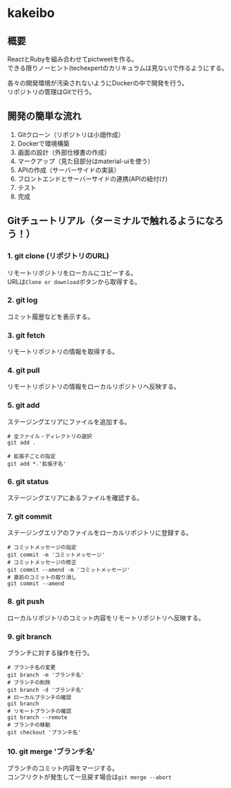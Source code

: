 # kakeibo

## 概要
ReactとRubyを組み合わせてpictweetを作る。  
できる限りノーヒント(techexpertのカリキュラムは見ない)で作るようにする。

各々の開発環境が汚染されないようにDockerの中で開発を行う。  
リポジトリの管理はGitで行う。

## 開発の簡単な流れ
1. Gitクローン（リポジトリは小畑作成）
1. Dockerで環境構築
1. 画面の設計（外部仕様書の作成）
1. マークアップ（見た目部分はmaterial-uiを使う）
1. APIの作成（サーバーサイドの実装）
1. フロントエンドとサーバーサイドの連携(APIの紐付け)
1. テスト
1. 完成


## Gitチュートリアル（ターミナルで触れるようになろう！）
### 1. **git clone (リポジトリのURL)**  
  リモートリポジトリをローカルにコピーする。  
  URLは`Clone or download`ボタンから取得する。
### 2. **git log**  
  コミット履歴などを表示する。
### 3. **git fetch**  
  リモートリポジトリの情報を取得する。
### 4. **git pull**  
  リモートリポジトリの情報をローカルリポジトリへ反映する。  

### 5. **git add**  
  ステージングエリアにファイルを追加する。
  ```
  # 全ファイル・ディレクトリの選択
  git add .

  # 拡張子ごとの指定
  git add *.'拡張子名'
  ```  
  
### 6. **git status**  
  ステージングエリアにあるファイルを確認する。

### 7. **git commit**  
  ステージングエリアのファイルをローカルリポジトリに登録する。  
  ```
  # コミットメッセージの指定
  git commit -m 'コミットメッセージ'  
  # コミットメッセージの修正
  git commit --amend -m 'コミットメッセージ'
  # 直前のコミットの取り消し
  git commit --amend
  ```
  
### 8. **git push**  
  ローカルリポジトリのコミット内容をリモートリポジトリへ反映する。

### 9. **git branch**  
  ブランチに対する操作を行う。
  ```
  # ブランチ名の変更
  git branch -m 'ブランチ名'
  # ブランチの削除
  git branch -d 'ブランチ名'
  # ローカルブランチの確認
  git branch
  # リモートブランチの確認
  git branch --remote
  # ブランチの移動
  git checkout 'ブランチ名'
  ```  
  
### 10. **git merge 'ブランチ名'**  
  ブランチのコミット内容をマージする。  
  コンフリクトが発生して一旦戻す場合は`git merge --abort`
